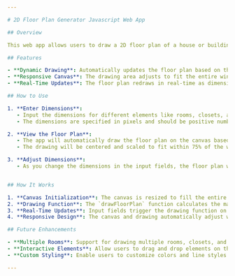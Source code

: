 ```yaml
---

# 2D Floor Plan Generator Javascript Web App

## Overview

This web app allows users to draw a 2D floor plan of a house or building. Click and drag the mouse to draw a square. It provides a simple and interactive way to visualize floor plans directly in the browser.

## Features

- **Dynamic Drawing**: Automatically updates the floor plan based on the dimensions entered by the user.
- **Responsive Canvas**: The drawing area adjusts to fit the entire window, with constraints to ensure the drawing does not exceed 75% of the window size.
- **Real-Time Updates**: The floor plan redraws in real-time as dimensions are entered or changed.

## How to Use

1. **Enter Dimensions**:
   - Input the dimensions for different elements like rooms, closets, and doors.
   - The dimensions are specified in pixels and should be positive numbers.

2. **View the Floor Plan**:
   - The app will automatically draw the floor plan on the canvas based on the entered dimensions.
   - The drawing will be centered and scaled to fit within 75% of the window size.

3. **Adjust Dimensions**:
   - As you change the dimensions in the input fields, the floor plan will automatically update to reflect the new values.


## How It Works

1. **Canvas Initialization**: The canvas is resized to fill the entire window, and the drawing is adjusted accordingly.
2. **Drawing Function**: The `drawFloorPlan` function calculates the maximum allowed dimensions (75% of the canvas size) and constrains the user inputs to fit within these bounds. It then draws a rectangle representing the floor plan.
3. **Real-Time Updates**: Input fields trigger the drawing function on every change, ensuring the floor plan is updated immediately as dimensions are adjusted.
4. **Responsive Design**: The canvas and drawing automatically adjust when the window size changes.

## Future Enhancements

- **Multiple Rooms**: Support for drawing multiple rooms, closets, and doors.
- **Interactive Elements**: Allow users to drag and drop elements on the floor plan.
- **Custom Styling**: Enable users to customize colors and line styles.

---
```



